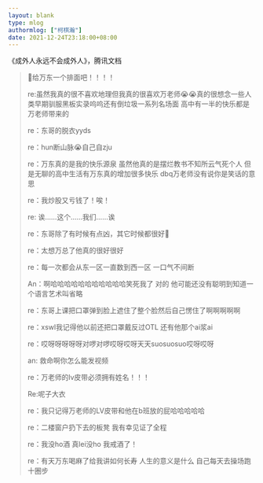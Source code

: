 ```yaml
---
layout: blank
type: mlog
authormlog: ["柯棋瀚"]
date: 2021-12-24T23:18:00+08:00
---
```


《成外人永远不会成外人》，腾讯文档

> 😬给万东一个排面吧！！！！
>
> re:虽然我真的很不喜欢地理但我真的很喜欢万老师😭😭真的很想念一些人类早期驯服黑板实录呜呜还有倒垃圾一系列名场面  高中有一半的快乐都是万老师带来的
>
> re：东哥的脱衣yyds
>
> re：hun断山脉😭自己自zju
>
> re：万东真的是我的快乐源泉 虽然他真的是摆烂教书不知所云气死个人 但是无聊的高中生活有万东真的增加很多快乐 dbq万老师没有说你是笑话的意思
>
> re：我炒股又亏钱了！唉！
>
> re:   诶……这个……我们……诶
>
> re：东哥除了有时候有点凶，其它时候都很好🙏
>
> re：太想万总了他真的很好很好
>
> re：每一次都会从东一区一直数到西一区 一口气不间断
>
> An：啊哈哈哈哈哈哈哈哈哈哈哈笑死我了 对的 他可能还没有聪明到知道一个语言艺术叫省略
>
> re：东哥上课把口罩弹到脸上遮住了整个脸然后自己愣住了啊啊啊啊啊
>
> re：xswl我记得他以前还把口罩戴反过OTL 还有他那个ai浆ai
>
> re：哎呀呀呀呀呀对啰对啰哎呀哎呀天天suosuosuo哎呀哎呀
>
> an:   救命啊你怎么能发视频
>
> re：万老师的lv皮带必须拥有姓名！！！
>
> Re:呢子大衣
>
> re：我只记得万老师的LV皮带和他在b班放的屁哈哈哈哈哈
>
> re：二楼窗户扔下去的板凳 我有幸见证了全程
>
> re：我没ho酒 真lei没ho 我戒酒了！
>
> re：有天万东喝麻了给我讲如何长寿 人生的意义是什么 自己每天去操场跑十圈步
